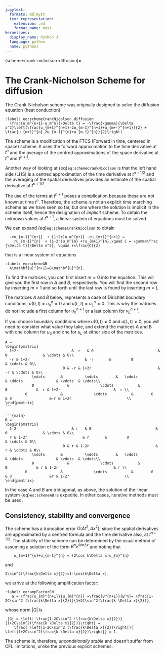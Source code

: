 ```yaml
---
jupytext:
  formats: md:myst
  text_representation:
    extension: .md
    format_name: myst
kernelspec:
  display_name: Python 3
  language: python
  name: python3
---
```

(scheme:crank-nicholson-diffusion)=
# The Crank-Nicholson Scheme for diffusion

The Crank-Nicholson scheme was originally designed to solve the diffusion equation (heat conduction)

```{math}
:label: eq:schemeCrankNicolson_diffusion
  \frac{u_m^{n+1}-u_m^n}{\Delta t} = -\frac{\gamma}{\Delta x^2}\left(\frac{u_{m+1}^{n+1}-2u_{m-1}^{n+1}+u_{m+-}^{n+1}}{2} + \frac{u_{m+1}^{n}-2u_{m-1}^{n}+u_{m-1}^{n}}{2}\right)
```

The scheme is a modification of the FTCS (Forward in time, centered in space) scheme. It uses the forward approximation to the time derivative at $t^n$ and the average of the centred approximations of the space derivative at $t^n$ and $t^{n+1}$.

Another way of looking at {eq}`eq:schemeCrankNicolson` is that the left hand side (LHS) is a centred approximation of the time derivative at $t^{n+1/2}$ and the averaging of the spatial derivatives provides an estimate of the spatial derivative at $t^{n+1/2}$.

The use of the terms at $t^{n+1}$ poses a complication because these are not known at time $t^n$. Therefore, the scheme is not an explicit time marching scheme as we have seen so far, but one where the solution is implicit in the scheme itself, hence the designation of *implicit* scheme. To obtain the unknown values at $t^{n+1}$, a linear system of equations must be solved. 

We can expand {eq}`eq:schemeCrankNicolson` to obtain 

```{math}
  -ru_{m-1}^{n+1}  + (1+2r)u_m^{n+1} -ru_{m+1}^{n+1} =
    ru_{m-1}^{n}  + (1-2r)u_m^{n} +ru_{m+1}^{n},\quad C = \gamma\frac {\Delta t}{\Delta x^2}, \quad r=\frac{C}{2}   
```

that is a linear system of equations 

```{math}
:label: eq:schemeAB
  A\mathbf{u}^{n+1}=B\mathbf{u}^{n}.
```

To find the matrices, you can first insert $m=0$ into the equation. This will give you the first row in $A$ and $B$, respectively. You will find the second row by inserting $m=1$ and so forth until the last row is found by inserting $m=L$. 

The matrices $A$ and $B$ below, represents a case of Dirichlet boundary conditions, $u(0,t)=u_0^n=0$ and $u(L,t)=u_L^n=0$. This is why the matrices do not include a first column for $u_0^{n+1}$ or a last column for $u_L^{n+1}$.

If you choose boundary conditions where $u(0,t)\neq 0$ and $u(L,t)\neq 0$, you will need to consider what value they take, and extend the matrices A and B with one column for $u_0$ and one for $u_L$ at either side of the matrices. 

```{math}
A = 
\begin{pmatrix}
  1+2r                        & -r   & 0                             &         0                & \cdots & 0\\
  -r & 1+2r                         & -r       &         0                & \cdots & 0\\
                          0 & -r & 1+2r                              & -r & \cdots & 0\\
            \vdots       &          \vdots        &   \vdots                     & \ddots               & \vdots  & \vdots\\
            0               &              \cdots           &            0             & -r & 1+2r                        & -r \\
         0               &              \cdots           &        0                 & 0                 &-r & 1+2r                         \\
\end{pmatrix}
´´´

```{math}
B = 
\begin{pmatrix}
  1-2r                        & r   & 0                             &         0                & \cdots & 0\\
  r & 1-2r                         & r       &         0                & \cdots & 0\\
                          0 & r & 1-2r                              & r & \cdots & 0\\
            \vdots       &          \vdots        &   \vdots                     & \ddots               & \vdots  & \vdots\\
            0               &              \cdots           &            0             & r & 1-2r                         & r \\
         0               &              \cdots           &        0                 & 0                 &r & 1-2r                         \\
\end{pmatrix}
```

In the case $A$ and $B$ are tridiagonal, as above, the solution of the linear system {eq}`eq:schemeAB` is expedite. In other cases, iterative methods must be used.

## Consistency, stability and convergence

The scheme has a truncation error $O(\Delta t^2,\Delta x^2)$, since the spatial derivatives are approximated by a centred formula and the time derivative also, at $t^{n+1/2}$.
The stability of the scheme can be determined by the usual method of assuming a solution of the form $B^n e^{ikm\Delta x}$ and noting that

```{math}
    u_{m+1}^{n}+u_{m-1}^{n} = (2\cos k\Delta x)u_{m}^{n}
```

and 

```{math}
2\sin^2(\frac{k\Delta x}{2})=1-\cos(k\Delta x),
```

we arrive at the following amplification factor:

```{math}
:label: eq:ampFactorCN
   G = \frac{u_{m}^{n+1}}{u_{m}^{n}} =\frac{B^{n+1}}{B^n}= \frac{1-2C\sin^2 (\frac{k\Delta x}{2})}{1+2C\sin^2(\frac{k \Delta x}{2})},
```

whose norm $|G|$ is

```{math}
 |G| = \left| \frac{1-2C\sin^2 (\frac{k\Delta x}{2})}{1+2C\sin^2(\frac{k \Delta x}{2})}\right| = 
    \frac{ \left|1-2C\sin^2 (\frac{k\Delta x}{2})\right|}{ \left|1+2C\sin^2(\frac{k \Delta x}{2})\right|} = 1.
```

The scheme is, therefore, *unconditionally stable* and doesn't suffer from CFL limitations, unlike the previous explicit schemes.

